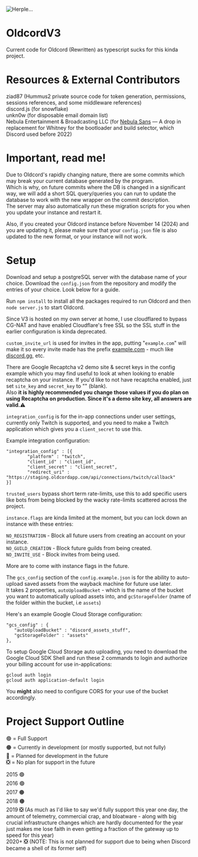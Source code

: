 ![Herple...](/hurple.png)
<!-- OldCord: bring back the past -->

# OldcordV3
Current code for Oldcord (Rewritten) as typescript sucks for this kinda project.

# Resources & External Contributors
ziad87 (Hummus2 private source code for token generation, permissions, sessions references, and some middleware references) <br>
discord.js (for snowflake) <br>
unkn0w (for disposable email domain list) <br>
Nebula Entertainment & Broadcasting LLC (for [Nebula Sans](https://nebulasans.com/) — A drop in replacement for Whitney for the bootloader and build selector, which Discord used before 2022) <br>

# Important, read me!
Due to Oldcord's rapidly changing nature, there are some commits which may break your current database generated by the program. <br>
Which is why, on future commits where the DB is changed in a significant way, we will add a short SQL query/queries you can run to update the database to work with the new wrapper on the commit description. <br>
The server may also automatically run these migration scripts for you when you update your instance and restart it.<br>

Also, if you created your Oldcord instance before November 14 (2024) and you are updating it, please make sure that your `config.json` file is also updated to the new format, or your instance will not work.

# Setup
Download and setup a postgreSQL server with the database name of your choice.
Download the `config.json` from the repository and modify the entries of your choice. Look below for a guide.

Run `npm install` to install all the packages required to run Oldcord and then `node server.js` to start Oldcord.

Since V3 is hosted on my own server at home, I use cloudflared to bypass CG-NAT and have enabled Cloudflare's free SSL so the SSL stuff in the earlier configuration is kinda deprecated.

`custom_invite_url` is used for invites in the app, putting "`example.com`" will make it so every invite made has the prefix [example.com](https://example.com) - much like [discord.gg](https://discord.gg), etc.

There are Google Recaptcha v2 demo site & secret keys in the config example which you may find useful to look at when looking to enable recaptcha on your instance. If you'd like to not have recaptcha enabled, just set `site_key` and `secret_key` to "" (blank). <br>
Also <b>it is highly recommended you change those values if you do plan on using Recaptcha on production. Since it's a demo site key, all answers are valid.</b>⚠️

`integration_config` is for the in-app connections under user settings, currently only Twitch is supported, and you need to make a Twitch application which gives you a `client_secret` to use this.

Example integration configuration:
```
"integration_config" : [{
        "platform" : "twitch",
        "client_id" : "client_id",
        "client_secret" : "client_secret",
        "redirect_uri" : "https://staging.oldcordapp.com/api/connections/twitch/callback"
}]
```

`trusted_users` bypass short term rate-limits, use this to add specific users like bots from being blocked by the wacky rate-limits scattered across the project. <br>

`instance.flags` are kinda limited at the moment, but you can lock down an instance with these entries:

`NO_REGISTRATION` - Block all future users from creating an account on your instance. <br>
`NO_GUILD_CREATION` - Block future guilds from being created. <br>
`NO_INVITE_USE` - Block invites from being used. <br>

More are to come with instance flags in the future. <br>

The `gcs_config` section of the `config.example.json` is for the ability to auto-upload saved assets from the wayback machine for future use later. <br>
It takes 2 properties, `autoUploadBucket` - which is the name of the bucket you want to automatically upload assets into, and `gcStorageFolder` (name of the folder within the bucket, i.e `assets`) <br>

Here's an example Google Cloud Storage configuration: 

```
"gcs_config" : {
   "autoUploadBucket" : "discord_assets_stuff",
   "gcStorageFolder" : "assets"
},
```

To setup Google Cloud Storage auto uploading, you need to download the Google Cloud SDK Shell and run these 2 commands to login and authorize your billing account for use in-applications:

```
gcloud auth login
gcloud auth application-default login
```

You <b>might</b> also need to configure CORS for your use of the bucket accordingly.

# Project Support Outline
🟢 = Full Support <br>
🟠 = Currently in development (or mostly supported, but not fully) <br>
🔴 = Planned for development in the future <br>
❎ = No plan for support in the future <br>

2015 🟢 <br>
2016 🟢 <br>
2017 🟠 <br>
2018 🟠 <br>
2019 ❎ (As much as I'd like to say we'd fully support this year one day, the amount of telemetry, commercial crap, and bloatware - along with big crucial infrastructure changes which are hardly documented for the year just makes me lose faith in even getting a fraction of the gateway up to speed for this year) <br>
2020+ ❎ (NOTE: This is not planned for support due to being when Discord became a shell of its former self) <br>
